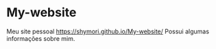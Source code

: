 # My-website
Meu site pessoal
https://shymori.github.io/My-website/
Possui algumas informações sobre mim.
